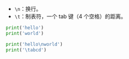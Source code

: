 + `\n`：换行。
+ `\t`：制表符，一个 tab 键（4 个空格）的距离。

```python
print('hello')
print('world')

print('hello\nworld')
print('\tabcd')
```



